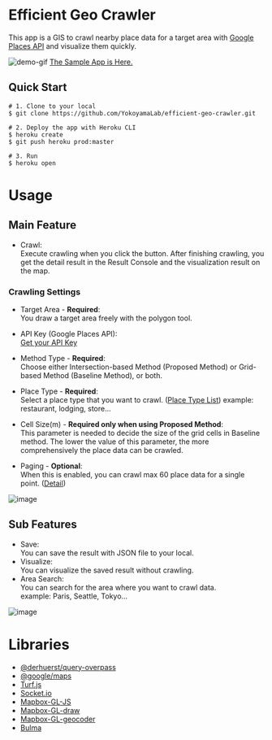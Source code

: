 # Efficient Geo Crawler
This app is a GIS to crawl nearby place data for a target area with [Google Places API](https://developers.google.com/places/web-service/overview) and visualize them quickly.

![demo-gif](./demo.gif)
[The Sample App is Here.](https://efficient-geo-crawler.herokuapp.com/)

## Quick Start
```
# 1. Clone to your local
$ git clone https://github.com/YokoyamaLab/efficient-geo-crawler.git

# 2. Deploy the app with Heroku CLI
$ heroku create
$ git push heroku prod:master

# 3. Run
$ heroku open
```

# Usage
## Main Feature
* Crawl:<br>
Execute crawling when you click the button. After finishing crawling, you get the detail result in the Result Console and the visualization result on the map.

### Crawling Settings
* Target Area - **Required**:  <br>
You draw a target area freely with the polygon tool.
* API Key (Google Places API): <br>
[Get your API Key](https://developers.google.com/places/web-service/get-api-key)

* Method Type - **Required**:<br>
Choose either Intersection-based Method (Proposed Method) or Grid-based Method (Baseline Method), or both.
* Place Type - **Required**:<br>
Select a place type that you want to crawl. ([Place Type List](https://developers.google.com/places/web-service/supported_types))
example: restaurant, lodging, store...

* Cell Size(m) - **Required only when using Proposed Method**:<br>
This parameter is needed to decide the size of the grid cells in Baseline method. The lower the value of this parameter, the more comprehensively the place data can be crawled.
* Paging - **Optional**:<br>
When this is enabled, you can crawl max 60 place data for a single point. ([Detail](https://developers.google.com/places/web-service/search#PlaceSearchRequests))


![image](https://user-images.githubusercontent.com/38425740/92423240-62fabf80-f1bb-11ea-96ad-547e6be41747.png)

## Sub Features
* Save:<br>
You can save the result with JSON file to your local.
* Visualize:<br>
You can visualize the saved result without crawling.
* Area Search:<br>
You can search for the area where you want to crawl data.<br>
example: Paris, Seattle, Tokyo...

![image](https://user-images.githubusercontent.com/38425740/92424469-6ee88080-f1bf-11ea-8302-b1eb4707fa86.png)


# Libraries
* [@derhuerst/query-overpass](https://github.com/derhuerst/query-overpass)
* [@google/maps](https://github.com/googlemaps/google-maps-services-js/tree/%40google/maps)
* [Turf.js](https://turfjs.org/)
* [Socket.io](https://socket.io/)
* [Mapbox-GL-JS](https://github.com/mapbox/mapbox-gl-js)
* [Mapbox-GL-draw](https://github.com/mapbox/mapbox-gl-draw)
* [Mapbox-GL-geocoder](https://github.com/mapbox/mapbox-gl-geocoder)
* [Bulma](https://bulma.io/)